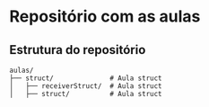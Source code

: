# Repositório com as aulas

## Estrutura do repositório

```
aulas/
├── struct/              # Aula struct
│   ├── receiverStruct/  # Aula struct
│   ├── struct/          # Aula struct

```
